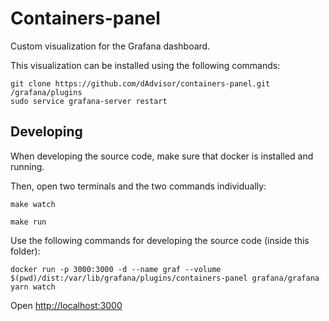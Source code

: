 # Containers-panel
Custom visualization for the Grafana dashboard.

This visualization can be installed using the following commands:

```
git clone https://github.com/dAdvisor/containers-panel.git /grafana/plugins
sudo service grafana-server restart
```

## Developing
When developing the source code, make sure that docker is installed and running.

Then, open two terminals and the two commands individually:

	make watch

	make run

Use the following commands for developing the source code (inside this folder):

```
docker run -p 3000:3000 -d --name graf --volume $(pwd)/dist:/var/lib/grafana/plugins/containers-panel grafana/grafana
yarn watch
```
Open [http://localhost:3000](http://localhost:3000/)